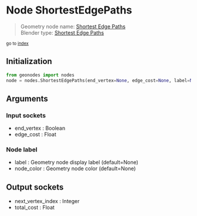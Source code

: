
# Node ShortestEdgePaths

> Geometry node name: [Shortest Edge Paths](https://docs.blender.org/manual/en/latest/modeling/geometry_nodes/mesh/shortest_edge_paths.html)<br>
  Blender type: [Shortest Edge Paths](https://docs.blender.org/api/current/bpy.types.GeometryNodeInputShortestEdgePaths.html)
  
<sub>go to [index](index.md)</sub>

## Initialization

```python
from geonodes import nodes
node = nodes.ShortestEdgePaths(end_vertex=None, edge_cost=None, label=None, node_color=None)
```



## Arguments


### Input sockets

- end_vertex : Boolean
- edge_cost : Float

### Node label

- label : Geometry node display label (default=None)
- node_color : Geometry node color (default=None)

## Output sockets

- next_vertex_index : Integer
- total_cost : Float
